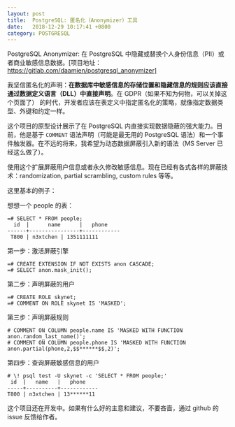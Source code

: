 ```yaml
---
layout: post
title:  PostgreSQL: 匿名化（Anonymizer）工具
date:   2018-12-29 10:17:41 +0800
category: POSTGRESQL
---
```


PostgreSQL Anonymizer: 在 PostgreSQL 中隐藏或替换个人身份信息（PII）或者商业敏感信息数据。[项目地址：https://gitlab.com/daamien/postgresql_anonymizer]

我坚信匿名化的声明：**在数据库中敏感信息的存储位置和隐藏信息的规则应该直接通过数据定义语言（DLL）中直接声明**。在 GDPR（如果不知为何物，可以关掉这个页面了） 的时代，开发者应该在表定义中指定匿名化的策略，就像指定数据类型、外键和约定一样。

这个项目的原型设计展示了在 PostgreSQL 内直接实现数据隐蔽的强大能力。目前，他是基于 `COMMENT` 语法声明（可能是最无用的 PostgreSQL 语法）和一个事件触发器。在不远的将来，我希望为动态数据屏蔽引入新的语法（MS Server 已经这么做了）。

使用这个扩展屏蔽用户信息或者永久修改敏感信息。现在已经有各式各样的屏蔽技术：randomization, partial scrambling, custom rules 等等。

这里基本的例子：

想想一个 people 的表：

	=# SELECT * FROM people;
	  id  |      name      |   phone
	------+----------------+------------
	 T800 | n3xtchen | 1351111111

第一步：激活屏蔽引擎

	=# CREATE EXTENSION IF NOT EXISTS anon CASCADE;
	=# SELECT anon.mask_init();

第二步：声明屏蔽的用户

	=# CREATE ROLE skynet;
	=# COMMENT ON ROLE skynet IS 'MASKED';

第三步：声明屏蔽规则

	# COMMENT ON COLUMN people.name IS 'MASKED WITH FUNCTION anon.random_last_name()';
	# COMMENT ON COLUMN people.phone IS 'MASKED WITH FUNCTION anon.partial(phone,2,$$******$$,2)';

第四步：查询屏蔽敏感信息的用户

	# \! psql test -U skynet -c 'SELECT * FROM people;'
	 id  |   name   |   phone
	-----+----------+------------
	T800 | n3xtchen | 13******11
 
 这个项目还在开发中。如果有什么好的主意和建议，不要吝啬，通过 github 的 issue 反馈给作者。

